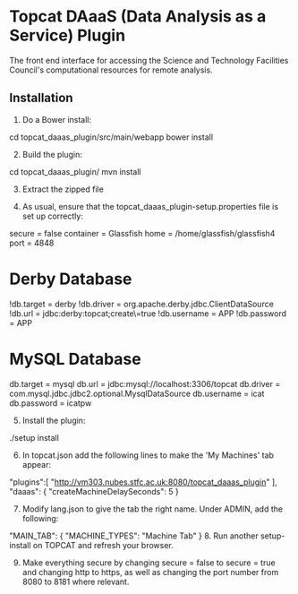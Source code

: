 
# Topcat DAaaS (Data Analysis as a Service) Plugin

The front end interface for accessing the Science and Technology Facilities Council's computational resources for remote analysis.

## Installation

1. Do a Bower install:

cd topcat_daaas_plugin/src/main/webapp
bower install

2. Build the plugin:

cd topcat_daaas_plugin/
mvn install

3. Extract the zipped file

4. As usual, ensure that the topcat_daaas_plugin-setup.properties file is set up correctly:


secure         = false
container      = Glassfish
home           = /home/glassfish/glassfish4
port           = 4848


# Derby Database
!db.target   = derby
!db.driver   = org.apache.derby.jdbc.ClientDataSource
!db.url      = jdbc:derby:topcat;create\\=true
!db.username = APP
!db.password = APP

# MySQL Database
db.target      = mysql
db.url         = jdbc:mysql://localhost:3306/topcat
db.driver      = com.mysql.jdbc.jdbc2.optional.MysqlDataSource
db.username    = icat
db.password    = icatpw


5. Install the plugin:

./setup install

6. In topcat.json add the following lines to make the 'My Machines' tab appear:

"plugins":[
        "http://vm303.nubes.stfc.ac.uk:8080/topcat_daaas_plugin"
    ],
	"daaas": {
        "createMachineDelaySeconds": 5
    }
	
7. Modify lang.json to give the tab the right name. Under ADMIN, add the following:

"MAIN_TAB": {
			"MACHINE_TYPES": "Machine Tab"
		}
8. Run another setup-install on TOPCAT and refresh your browser.

9. Make everything secure by changing secure = false to secure = true and changing http to https, as well as changing the port number from 8080 to 8181 where relevant.





